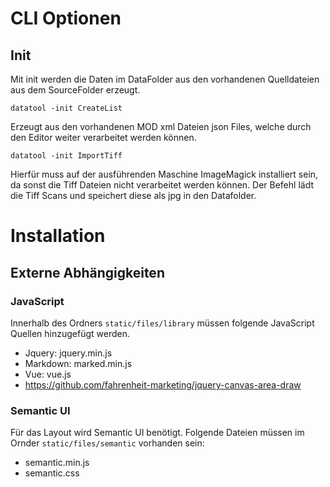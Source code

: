 # CLI Optionen

## Init

Mit init werden die Daten im DataFolder aus den vorhandenen Quelldateien aus dem SourceFolder erzeugt.

`datatool -init CreateList`

Erzeugt aus den vorhandenen MOD xml Dateien json Files, welche durch den Editor weiter verarbeitet werden können.

`datatool -init ImportTiff`

Hierfür muss auf der ausführenden Maschine ImageMagick installiert sein, da sonst die Tiff Dateien nicht verarbeitet werden können. Der Befehl lädt die Tiff Scans und speichert diese als jpg in den Datafolder.

# Installation

## Externe Abhängigkeiten

### JavaScript

Innerhalb des Ordners `static/files/library` müssen folgende JavaScript Quellen hinzugefügt werden.

* Jquery: jquery.min.js
* Markdown: marked.min.js  
* Vue: vue.js
* https://github.com/fahrenheit-marketing/jquery-canvas-area-draw 

### Semantic UI

Für das Layout wird Semantic UI benötigt. Folgende Dateien müssen im Ornder `static/files/semantic` vorhanden sein:

* semantic.min.js 
* semantic.css 
